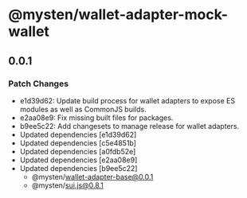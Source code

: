 # @mysten/wallet-adapter-mock-wallet

## 0.0.1

### Patch Changes

- e1d39d62: Update build process for wallet adapters to expose ES modules as well as CommonJS builds.
- e2aa08e9: Fix missing built files for packages.
- b9ee5c22: Add changesets to manage release for wallet adapters.
- Updated dependencies [e1d39d62]
- Updated dependencies [c5e4851b]
- Updated dependencies [a0fdb52e]
- Updated dependencies [e2aa08e9]
- Updated dependencies [b9ee5c22]
  - @mysten/wallet-adapter-base@0.0.1
  - @mysten/sui.js@0.8.1
